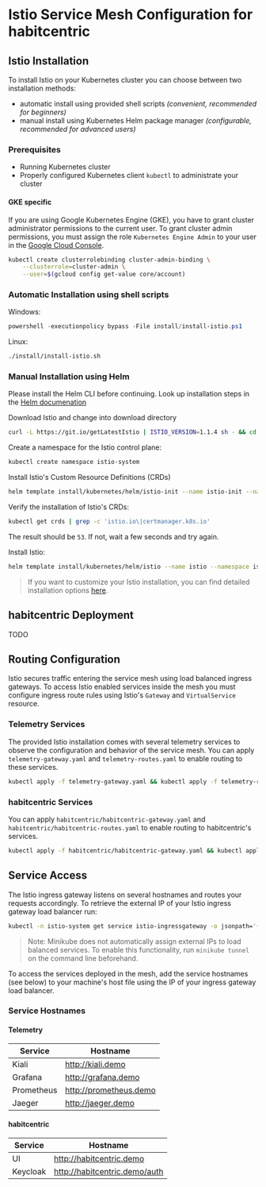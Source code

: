 # Istio Service Mesh Configuration for habitcentric

## Istio Installation

To install Istio on your Kubernetes cluster you can choose between two installation methods:

- automatic install using provided shell scripts *(convenient, recommended for beginners)*
- manual install using Kubernetes Helm package manager *(configurable, recommended for advanced users)*

### Prerequisites

- Running Kubernetes cluster
- Properly configured Kubernetes client `kubectl` to administrate your cluster

#### GKE specific

If you are using Google Kubernetes Engine (GKE), you have to grant cluster administrator permissions to the current user. To grant cluster admin permissions, you must assign the role `Kubernetes Engine Admin` to your user in the [Google Cloud Console](https://console.cloud.google.com/iam-admin/iam).

```bash
kubectl create clusterrolebinding cluster-admin-binding \
    --clusterrole=cluster-admin \
    --user=$(gcloud config get-value core/account)
```

### Automatic Installation using shell scripts

Windows:

```powershell
powershell -executionpolicy bypass -File install/install-istio.ps1
```

Linux:

```bash
./install/install-istio.sh
```

### Manual Installation using Helm

Please install the Helm CLI before continuing. Look up installation steps in the [Helm documenation](https://helm.sh/docs/using_helm/#installing-helm)


Download Istio and change into download directory

```bash
curl -L https://git.io/getLatestIstio | ISTIO_VERSION=1.1.4 sh - && cd istio-1.1.4
```

Create a namespace for the Istio control plane:

```bash
kubectl create namespace istio-system
```

Install Istio's Custom Resource Definitions (CRDs)

```bash
helm template install/kubernetes/helm/istio-init --name istio-init --namespace istio-system | kubectl apply -f -
```

Verify the installation of Istio's CRDs:

```bash
kubectl get crds | grep -c 'istio.io\|certmanager.k8s.io'
```
The result should be `53`. If not, wait a few seconds and try again.

Install Istio:

```bash
helm template install/kubernetes/helm/istio --name istio --namespace istio-system --values install/kubernetes/helm/istio/values-istio-demo.yaml --set kiali.dashboard.grafanaURL="http://grafana.demo" --set kiali.dashboard.jaegerURL="http://jaeger.demo" | kubectl apply -f -
```

> If you want to customize your Istio installation, you can find detailed installation options [here](https://istio.io/docs/reference/config/installation-options/).

## habitcentric Deployment

TODO

## Routing Configuration

Istio secures traffic entering the service mesh using load balanced ingress gateways. To access Istio enabled services inside the mesh you must configure ingress route rules using Istio's `Gateway` and `VirtualService` resource.

### Telemetry Services

The provided Istio installation comes with several telemetry services to observe the configuration and behavior of the service mesh.
You can apply `telemetry-gateway.yaml` and `telemetry-routes.yaml` to enable routing to these services.

```bash
kubectl apply -f telemetry-gateway.yaml && kubectl apply -f telemetry-routes.yaml
```

### habitcentric Services

You can apply `habitcentric/habitcentric-gateway.yaml` and `habitcentric/habitcentric-routes.yaml` to enable routing to habitcentric's services.

```bash
kubectl apply -f habitcentric/habitcentric-gateway.yaml && kubectl apply -f habitcentric/habitcentric-routes.yaml
```

## Service Access

The Istio ingress gateway listens on several hostnames and routes your requests accordingly. To retrieve the external IP of your Istio ingress gateway load balancer run:

```bash
kubectl -n istio-system get service istio-ingressgateway -o jsonpath='{.status.loadBalancer.ingress[0].ip}'
```

> Note: Minikube does not automatically assign external IPs to load balanced services. To enable this functionality, run `minikube tunnel` on the command line beforehand.

To access the services deployed in the mesh, add the service hostnames (see below) to your machine's host file using the IP of your ingress gateway load balancer.

### Service Hostnames

#### Telemetry

| Service    | Hostname               |
|------------|------------------------|
| Kiali      | http://kiali.demo      |
| Grafana    | http://grafana.demo    |
| Prometheus | http://prometheus.demo |
| Jaeger     | http://jaeger.demo     |

#### habitcentric
| Service    | Hostname                         |
|------------|----------------------------------|
| UI         | http://habitcentric.demo         |
| Keycloak   | http://habitcentric.demo/auth    |
